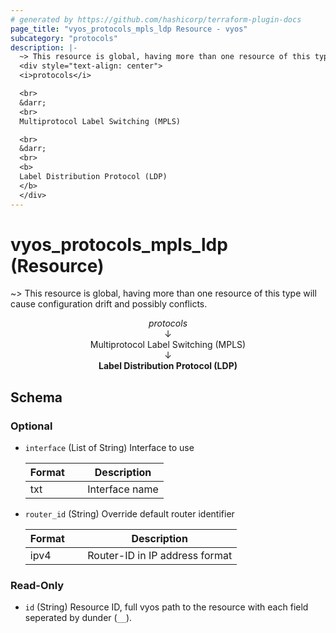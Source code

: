 ```yaml
---
# generated by https://github.com/hashicorp/terraform-plugin-docs
page_title: "vyos_protocols_mpls_ldp Resource - vyos"
subcategory: "protocols"
description: |-
  ~> This resource is global, having more than one resource of this type will cause configuration drift and possibly conflicts.
  <div style="text-align: center">
  <i>protocols</i>

  <br>
  &darr;
  <br>
  Multiprotocol Label Switching (MPLS)

  <br>
  &darr;
  <br>
  <b>
  Label Distribution Protocol (LDP)
  </b>
  </div>
---
```


# vyos_protocols_mpls_ldp (Resource)

~> This resource is global, having more than one resource of this type will cause configuration drift and possibly conflicts.

<div style="text-align: center">
<i>protocols</i>

<br>
&darr;
<br>
Multiprotocol Label Switching (MPLS)

<br>
&darr;
<br>
<b>
Label Distribution Protocol (LDP)
</b>
</div>



<!-- schema generated by tfplugindocs -->
## Schema

### Optional

- `interface` (List of String) Interface to use

    |  Format &emsp; | Description  |
    |----------|---------------|
    |  txt  &emsp; |  Interface name  |
- `router_id` (String) Override default router identifier

    |  Format &emsp; | Description  |
    |----------|---------------|
    |  ipv4  &emsp; |  Router-ID in IP address format  |

### Read-Only

- `id` (String) Resource ID, full vyos path to the resource with each field seperated by dunder (`__`).
